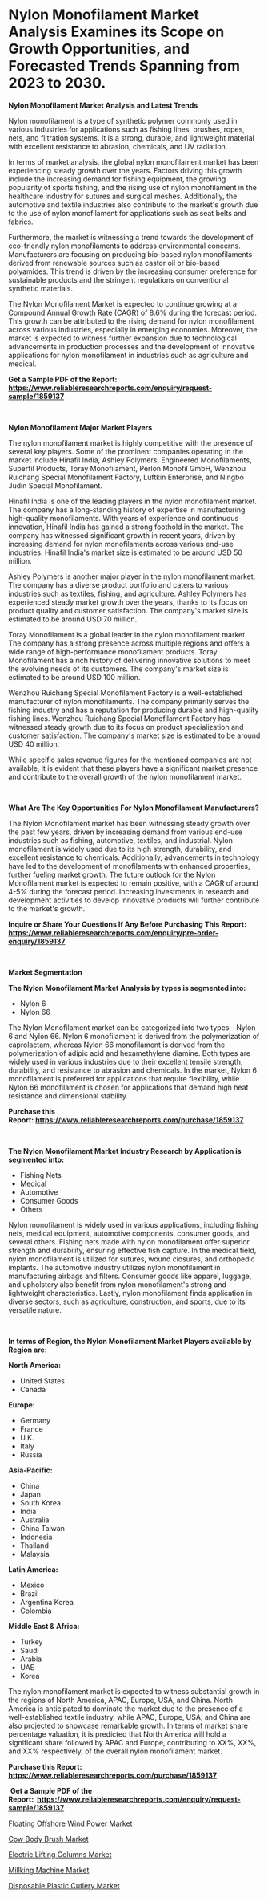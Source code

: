 <p><h1>Nylon Monofilament Market Analysis Examines its Scope on Growth Opportunities, and Forecasted Trends Spanning from 2023 to 2030.</h1></p><p><strong>Nylon Monofilament Market Analysis and Latest Trends</strong></p>
<p><p>Nylon monofilament is a type of synthetic polymer commonly used in various industries for applications such as fishing lines, brushes, ropes, nets, and filtration systems. It is a strong, durable, and lightweight material with excellent resistance to abrasion, chemicals, and UV radiation.</p><p>In terms of market analysis, the global nylon monofilament market has been experiencing steady growth over the years. Factors driving this growth include the increasing demand for fishing equipment, the growing popularity of sports fishing, and the rising use of nylon monofilament in the healthcare industry for sutures and surgical meshes. Additionally, the automotive and textile industries also contribute to the market's growth due to the use of nylon monofilament for applications such as seat belts and fabrics.</p><p>Furthermore, the market is witnessing a trend towards the development of eco-friendly nylon monofilaments to address environmental concerns. Manufacturers are focusing on producing bio-based nylon monofilaments derived from renewable sources such as castor oil or bio-based polyamides. This trend is driven by the increasing consumer preference for sustainable products and the stringent regulations on conventional synthetic materials.</p><p>The Nylon Monofilament Market is expected to continue growing at a Compound Annual Growth Rate (CAGR) of 8.6% during the forecast period. This growth can be attributed to the rising demand for nylon monofilament across various industries, especially in emerging economies. Moreover, the market is expected to witness further expansion due to technological advancements in production processes and the development of innovative applications for nylon monofilament in industries such as agriculture and medical.</p></p>
<p><strong>Get a Sample PDF of the Report:&nbsp; <a href="https://www.reliableresearchreports.com/enquiry/request-sample/1859137">https://www.reliableresearchreports.com/enquiry/request-sample/1859137</a></strong></p>
<p>&nbsp;</p>
<p><strong>Nylon Monofilament Major Market Players</strong></p>
<p><p>The nylon monofilament market is highly competitive with the presence of several key players. Some of the prominent companies operating in the market include Hinafil India, Ashley Polymers, Engineered Monofilaments, Superfil Products, Toray Monofilament, Perlon Monofil GmbH, Wenzhou Ruichang Special Monofilament Factory, Luftkin Enterprise, and Ningbo Judin Special Monofilament.</p><p>Hinafil India is one of the leading players in the nylon monofilament market. The company has a long-standing history of expertise in manufacturing high-quality monofilaments. With years of experience and continuous innovation, Hinafil India has gained a strong foothold in the market. The company has witnessed significant growth in recent years, driven by increasing demand for nylon monofilaments across various end-use industries. Hinafil India's market size is estimated to be around USD 50 million.</p><p>Ashley Polymers is another major player in the nylon monofilament market. The company has a diverse product portfolio and caters to various industries such as textiles, fishing, and agriculture. Ashley Polymers has experienced steady market growth over the years, thanks to its focus on product quality and customer satisfaction. The company's market size is estimated to be around USD 70 million.</p><p>Toray Monofilament is a global leader in the nylon monofilament market. The company has a strong presence across multiple regions and offers a wide range of high-performance monofilament products. Toray Monofilament has a rich history of delivering innovative solutions to meet the evolving needs of its customers. The company's market size is estimated to be around USD 100 million.</p><p>Wenzhou Ruichang Special Monofilament Factory is a well-established manufacturer of nylon monofilaments. The company primarily serves the fishing industry and has a reputation for producing durable and high-quality fishing lines. Wenzhou Ruichang Special Monofilament Factory has witnessed steady growth due to its focus on product specialization and customer satisfaction. The company's market size is estimated to be around USD 40 million.</p><p>While specific sales revenue figures for the mentioned companies are not available, it is evident that these players have a significant market presence and contribute to the overall growth of the nylon monofilament market.</p></p>
<p>&nbsp;</p>
<p><strong>What Are The Key Opportunities For Nylon Monofilament Manufacturers?</strong></p>
<p><p>The Nylon Monofilament market has been witnessing steady growth over the past few years, driven by increasing demand from various end-use industries such as fishing, automotive, textiles, and industrial. Nylon monofilament is widely used due to its high strength, durability, and excellent resistance to chemicals. Additionally, advancements in technology have led to the development of monofilaments with enhanced properties, further fueling market growth. The future outlook for the Nylon Monofilament market is expected to remain positive, with a CAGR of around 4-5% during the forecast period. Increasing investments in research and development activities to develop innovative products will further contribute to the market's growth.</p></p>
<p><strong>Inquire or Share Your Questions If Any Before Purchasing This Report: <a href="https://www.reliableresearchreports.com/enquiry/pre-order-enquiry/1859137">https://www.reliableresearchreports.com/enquiry/pre-order-enquiry/1859137</a></strong></p>
<p>&nbsp;</p>
<p><strong>Market Segmentation</strong></p>
<p><strong>The Nylon Monofilament Market Analysis by types is segmented into:</strong></p>
<p><ul><li>Nylon 6</li><li>Nylon 66</li></ul></p>
<p><p>The Nylon Monofilament market can be categorized into two types - Nylon 6 and Nylon 66. Nylon 6 monofilament is derived from the polymerization of caprolactam, whereas Nylon 66 monofilament is derived from the polymerization of adipic acid and hexamethylene diamine. Both types are widely used in various industries due to their excellent tensile strength, durability, and resistance to abrasion and chemicals. In the market, Nylon 6 monofilament is preferred for applications that require flexibility, while Nylon 66 monofilament is chosen for applications that demand high heat resistance and dimensional stability.</p></p>
<p><strong>Purchase this Report:&nbsp;<a href="https://www.reliableresearchreports.com/purchase/1859137">https://www.reliableresearchreports.com/purchase/1859137</a></strong></p>
<p>&nbsp;</p>
<p><strong>The Nylon Monofilament Market Industry Research by Application is segmented into:</strong></p>
<p><ul><li>Fishing Nets</li><li>Medical</li><li>Automotive</li><li>Consumer Goods</li><li>Others</li></ul></p>
<p><p>Nylon monofilament is widely used in various applications, including fishing nets, medical equipment, automotive components, consumer goods, and several others. Fishing nets made with nylon monofilament offer superior strength and durability, ensuring effective fish capture. In the medical field, nylon monofilament is utilized for sutures, wound closures, and orthopedic implants. The automotive industry utilizes nylon monofilament in manufacturing airbags and filters. Consumer goods like apparel, luggage, and upholstery also benefit from nylon monofilament's strong and lightweight characteristics. Lastly, nylon monofilament finds application in diverse sectors, such as agriculture, construction, and sports, due to its versatile nature.</p></p>
<p>&nbsp;</p>
<p><strong>In terms of Region, the Nylon Monofilament Market Players available by Region are:</strong></p>
<p>
    <p> <strong> North America: </strong>
        <ul>
            <li>United States</li>
            <li>Canada</li>
        </ul>
        </p> 
    <p> <strong> Europe: </strong>
        <ul>
            <li>Germany</li>
            <li>France</li>
            <li>U.K.</li>
            <li>Italy</li>
            <li>Russia</li>
        </ul>
        </p> 
    <p> <strong> Asia-Pacific: </strong>
        <ul>
            <li>China</li>
            <li>Japan</li>
            <li>South Korea</li>
            <li>India</li>
            <li>Australia</li>
            <li>China Taiwan</li>
            <li>Indonesia</li>
            <li>Thailand</li>
            <li>Malaysia</li>
        </ul>
        </p> 
    <p> <strong> Latin America: </strong>
        <ul>
            <li>Mexico</li>
            <li>Brazil</li>
            <li>Argentina Korea</li>
            <li>Colombia</li>
        </ul>
        </p> 
    <p> <strong> Middle East & Africa: </strong>
        <ul>
            <li>Turkey</li>
            <li>Saudi</li>
            <li>Arabia</li>
            <li>UAE</li>
            <li>Korea</li>
        </ul>
    </p>
    </p>
<p><p>The nylon monofilament market is expected to witness substantial growth in the regions of North America, APAC, Europe, USA, and China. North America is anticipated to dominate the market due to the presence of a well-established textile industry, while APAC, Europe, USA, and China are also projected to showcase remarkable growth. In terms of market share percentage valuation, it is predicted that North America will hold a significant share followed by APAC and Europe, contributing to XX%, XX%, and XX% respectively, of the overall nylon monofilament market.</p></p>
<p><strong>Purchase this Report: <a href="https://www.reliableresearchreports.com/purchase/1859137">https://www.reliableresearchreports.com/purchase/1859137</a></strong></p>
<p>&nbsp;<strong>Get a Sample PDF of the Report:&nbsp;&nbsp;<a href="https://www.reliableresearchreports.com/enquiry/request-sample/1859137">https://www.reliableresearchreports.com/enquiry/request-sample/1859137</a></strong></p>
<p><strong></strong></p>
<p><p><a href="https://medium.com/@gabriellemcgrath66/analyzing-floating-offshore-wind-power-market-global-industry-perspective-and-forecast-2023-to-6e40f213a3c1">Floating Offshore Wind Power Market</a></p><p><a href="https://medium.com/@loretadervishi2013/cow-body-brush-market-competitive-analysis-market-trends-and-forecast-to-2030-5217741902ff">Cow Body Brush Market</a></p><p><a href="https://medium.com/@albanaduro2018/electric-lifting-columns-market-trends-and-market-analysis-forecasted-for-period-2023-2030-1acad90179ab">Electric Lifting Columns Market</a></p><p><a href="https://medium.com/@entelabrahimi1961/millking-machine-market-size-market-outlook-and-market-forecast-2023-to-2030-104a28513bcb">Millking Machine Market</a></p><p><a href="https://medium.com/@joanobrien1990/disposable-plastic-cutlery-market-the-key-to-successful-business-strategy-forecast-till-2030-016530a77d14">Disposable Plastic Cutlery Market</a></p></p>